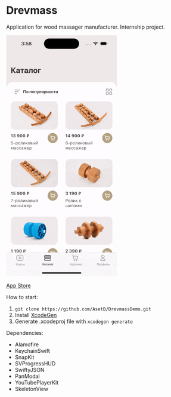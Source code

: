 # Drevmass
Application for wood massager manufacturer.
Internship project.

![screencast gif](https://github.com/AsetB/DrevmassDemo/blob/2cd02d62a0ee76a5a5e4a290a58f65da26267299/screens/ScreenRecording.gif "Screen")

[App Store](https://apps.apple.com/kz/app/drevmass/id6450933706)

How to start:
1. ```git clone https://github.com/AsetB/DrevmassDemo.git```
2. Install [XcodeGen](https://github.com/yonaskolb/XcodeGen)
3. Generate .xcodeproj file with ```xcodegen generate```

Dependencies:
 - Alamofire
 - KeychainSwift
 - SnapKit
 - SVProgressHUD
 - SwiftyJSON
 - PanModal
 - YouTubePlayerKit
 - SkeletonView
